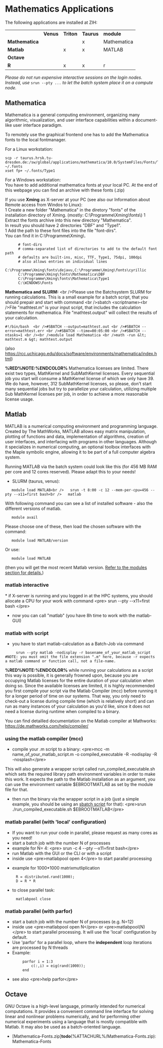 # Mathematics Applications

 The following applications are
installed at ZIH:

|                 |           |            |            |             |
|-----------------|-----------|------------|------------|-------------|
|                 | **Venus** | **Triton** | **Taurus** | **module**  |
| **Mathematica** |           |            | x          | Mathematica |
| **Matlab**      |           | x          | x          | MATLAB      |
| **Octave**      |           |            |            |             |
| **R**           |           | x          | x          | r           |

*Please do not run expensive interactive sessions on the login nodes.
Instead, use* `srun --pty ...` *to let the batch system place it on a
compute node.*

## Mathematica

Mathematica is a general computing environment, organizing many
algorithmic, visualization, and user interface capabilities within a
document-like user interface paradigm.

To remotely use the graphical frontend one has to add the Mathematica
fonts to the local fontmanager.

For a Linux workstation:

    scp -r taurus.hrsk.tu-dresden.de:/sw/global/applications/mathematica/10.0/SystemFiles/Fonts/Type1/ ~/.fonts
    xset fp+ ~/.fonts/Type1

For a Windows workstation:  
You have to add additional mathematica fonts at your local PC. At the
end of this webpage you can find an archive with these fonts (.zip)  
  
If you use **Xming** as X-server at your PC (see also our Information
about Remote access from Windos to Linux):  
1 Create a new folder "Mathematica" in the diretory "fonts" of the
installation directory of Xming. (mostly: C:\\Programme\\Xming\\fonts\\)
1 Extract the fonts archive into this new directory "Mathematica".  
In result you should have 2 directories "DBF" and "Type1".  
1 Add the path to these font files into the file "font-dirs".  
You can find it in C:\\Programme\\Xming\\.  

          # font-dirs
          # comma-separated list of directories to add to the default font path
          # defaults are built-ins, misc, TTF, Type1, 75dpi, 100dpi
          # also allows entries on individual lines
          C:\Programme\Xming\fonts\dejavu,C:\Programme\Xming\fonts\cyrillic
          C:\Programme\Xming\fonts\Mathematica\DBF
          C:\Programme\Xming\fonts\Mathematica\Type1
          C:\WINDOWS\Fonts

**Mathematica and SLURM:** \<br />Please use the Batchsystem SLURM for
running calculations. This is a small example for a batch script, that
you should prepair and start with command \<br />sbatch
\<scriptname>\<br />File "mathtest.m" is your input script, that
includes the calculation statements for mathematica. File
"mathtest.output" will collect the results of your calculation.

    #!/bin/bash  <br />#SBATCH --output=mathtest.out <br />#SBATCH --error=mathtest.err <br />#SBATCH --time=00:05:00 <br />#SBATCH --ntasks=1 <br /><br />module load Mathematica <br />math -run &lt; mathtest.m &gt; mathtest.output

(also
<https://rcc.uchicago.edu/docs/software/environments/mathematica/index.html>)

**%RED%NOTE:%ENDCOLOR%** Mathematica licenses are limited. There exist
two types, MathKernel and SubMathKernel licenses. Every sequential job
you start will consume a MathKernel license of which we only have 39. We
do have, however, 312 SubMathKernel licenses, so please, don't start
many sequential jobs but try to parallelize your calculation, utilizing
multiple Sub MathKernel licenses per job, in order to achieve a more
reasonable license usage.

## Matlab

MATLAB is a numerical computing environment and programming language.
Created by The MathWorks, MATLAB allows easy matrix manipulation,
plotting of functions and data, implementation of algorithms, creation
of user interfaces, and interfacing with programs in other languages.
Although it specializes in numerical computing, an optional toolbox
interfaces with the Maple symbolic engine, allowing it to be part of a
full computer algebra system.

Running MATLAB via the batch system could look like this (for 456 MB RAM
per core and 12 cores reserved). Please adapt this to your needs!

-   SLURM (taurus, venus):

<!-- -->

       module load MATLAB<br />   srun -t 8:00 -c 12 --mem-per-cpu=456 --pty --x11=first bash<br />   matlab

With following command you can see a list of installed software - also
the different versions of matlab.

       module avail

Please choose one of these, then load the chosen software with the
command:

       module load MATLAB/version

Or use:

       module load MATLAB

(then you will get the most recent Matlab version. [Refer to the modules
section for details.](../software/runtime_environment.md#Modules))

### matlab interactive

\* if X-server is running and you logged in at the HPC systems, you
should allocate a CPU for your work with command \<pre> srun --pty
--x11=first bash \</pre>

-   now you can call "matlab" (you have 8h time to work with the
    matlab-GUI)

### matlab with script

-   you have to start matlab-calculation as a Batch-Job via command

<!-- -->

         srun --pty matlab -nodisplay -r basename_of_your_matlab_script #NOTE: you must omit the file extension ".m" here, because -r expects a matlab command or function call, not a file-name.

**%RED%NOTE:%ENDCOLOR%** while running your calculations as a script
this way is possible, it is generally frowned upon, because you are
occupying Matlab licenses for the entire duration of your calculation
when doing so. Since the available licenses are limited, it is highly
recommended you first compile your script via the Matlab Compiler (mcc)
before running it for a longer period of time on our systems. That way,
you only need to check-out a license during compile time (which is
relatively short) and can run as many instances of your calculation as
you'd like, since it does not need a license during runtime when
compiled to a binary.

You can find detailled documentation on the Matlab compiler at
Mathworks: <https://de.mathworks.com/help/compiler/>

### using the matlab compiler (mcc)

-   compile your .m script to a binary: \<pre>mcc -m
    name_of_your_matlab_script.m -o compiled_executable -R -nodisplay -R
    -nosplash\</pre>

This will also generate a wrapper script called
run_compiled_executable.sh which sets the required library path
environment variables in order to make this work. It expects the path to
the Matlab installation as an argument, you can use the environment
variable $EBROOTMATLAB as set by the module file for that.

-   then run the binary via the wrapper script in a job (just a simple
    example, you should be using an [sbatch
    script](../jobs_and_resources/slurm.md#Job_Submission) for that): \<pre>srun
    ./run_compiled_executable.sh $EBROOTMATLAB\</pre>

### matlab parallel (with 'local' configuration)

-   If you want to run your code in parallel, please request as many
    cores as you need!
-   start a batch job with the number N of processes
-   example for N= 4: \<pre> srun -c 4 --pty --x11=first bash\</pre>
-   run Matlab with the GUI or the CLI or with a script
-   inside use \<pre>matlabpool open 4\</pre> to start parallel
    processing

<!-- -->

-   example for 1000\*1000 matrixmutliplication

<!-- -->

         R = distributed.rand(1000);
         D = R * R

-   to close parallel task:

<!-- -->

         matlabpool close

### matlab parallel (with parfor)

-   start a batch job with the number N of processes (e.g. N=12)
-   inside use \<pre>matlabpool open N\</pre> or
    \<pre>matlabpool(N)\</pre> to start parallel processing. It will use
    the 'local' configuration by default.
-   Use 'parfor' for a parallel loop, where the **independent** loop
    iterations are processed by N threads
-   Example:

<!-- -->

            parfor i = 1:3
                c(:,i) = eig(rand(1000));
            end

-   see also \<pre>help parfor\</pre>

## Octave

GNU Octave is a high-level language, primarily intended for numerical
computations. It provides a convenient command line interface for
solving linear and nonlinear problems numerically, and for performing
other numerical experiments using a language that is mostly compatible
with Matlab. It may also be used as a batch-oriented language.

-   [Mathematica-Fonts.zip]**todo**(%ATTACHURL%/Mathematica-Fonts.zip):
    Mathematica-Fonts
